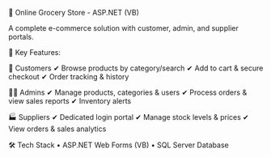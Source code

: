🛒 Online Grocery Store - ASP.NET (VB)

A complete e-commerce solution with customer, admin, and supplier portals.

🔑 Key Features:


👤 Customers
✔ Browse products by category/search
✔ Add to cart & secure checkout
✔ Order tracking & history


👨‍💼 Admins
✔ Manage products, categories & users
✔ Process orders & view sales reports
✔ Inventory alerts


🏭 Suppliers
✔ Dedicated login portal
✔ Manage stock levels & prices
✔ View orders & sales analytics

🛠️ Tech Stack
• ASP.NET Web Forms (VB)
• SQL Server Database

